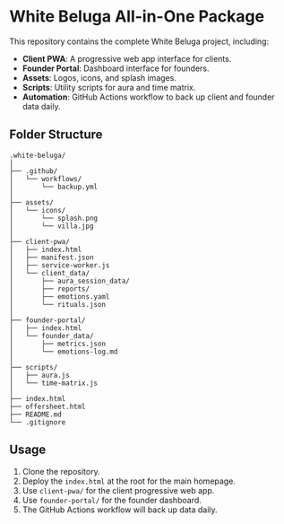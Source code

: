 # White Beluga All-in-One Package

This repository contains the complete White Beluga project, including:

- **Client PWA**: A progressive web app interface for clients.
- **Founder Portal**: Dashboard interface for founders.
- **Assets**: Logos, icons, and splash images.
- **Scripts**: Utility scripts for aura and time matrix.
- **Automation**: GitHub Actions workflow to back up client and founder data daily.

## Folder Structure

```
.white-beluga/
│
├── .github/
│   └── workflows/
│       └── backup.yml
│
├── assets/
│   └── icons/
│       └── splash.png
│       └── villa.jpg
│
├── client-pwa/
│   ├── index.html
│   ├── manifest.json
│   ├── service-worker.js
│   └── client_data/
│       ├── aura_session_data/
│       ├── reports/
│       ├── emotions.yaml
│       └── rituals.json
│
├── founder-portal/
│   ├── index.html
│   └── founder_data/
│       ├── metrics.json
│       └── emotions-log.md
│
├── scripts/
│   ├── aura.js
│   └── time-matrix.js
│
├── index.html
├── offersheet.html
├── README.md
└── .gitignore
```

## Usage

1. Clone the repository.
2. Deploy the `index.html` at the root for the main homepage.
3. Use `client-pwa/` for the client progressive web app.
4. Use `founder-portal/` for the founder dashboard.
5. The GitHub Actions workflow will back up data daily.

